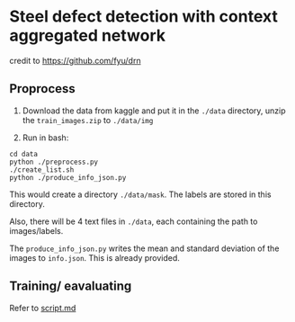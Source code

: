 # Steel defect detection with context aggregated network

credit to https://github.com/fyu/drn

## Proprocess

1. Download the data from kaggle and put it in the `./data` directory, unzip the `train_images.zip` to `./data/img`

2. Run in bash:
```
cd data
python ./preprocess.py
./create_list.sh
python ./produce_info_json.py
```
This would create a directory `./data/mask`. The labels are stored in this directory.

Also, there will be 4 text files in `./data`, each containing the path to images/labels.

The `produce_info_json.py` writes the mean and standard deviation of the images to `info.json`. This is already provided.

## Training/ eavaluating
Refer to [script.md](https://github.com/cpwan/steel-defect-detection/blob/drn/script.md)
